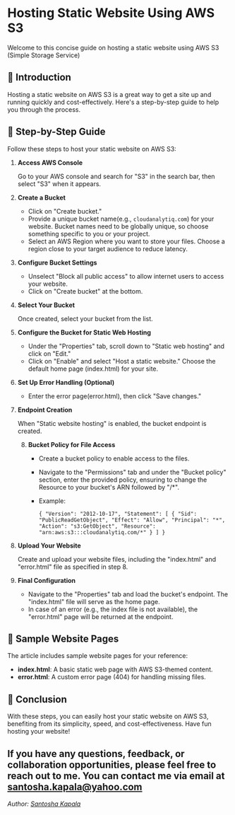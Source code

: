 # Hosting Static Website Using AWS S3

Welcome to this concise guide on hosting a static website using AWS S3 (Simple Storage Service)

## :rocket: Introduction

Hosting a static website on AWS S3 is a great way to get a site up and running quickly and cost-effectively. Here's a
step-by-step guide to help you through the process.

## :scroll: Step-by-Step Guide

Follow these steps to host your static website on AWS S3:

1. **Access AWS Console**

   Go to your AWS console and search for "S3" in the search bar, then select "S3" when it appears.

2. **Create a Bucket**

    - Click on "Create bucket."
    - Provide a unique bucket name(e.g., `cloudanalytiq.com`) for your website. Bucket names need to be globally
      unique, so choose something specific to you or your project.
    - Select an AWS Region where you want to store your files. Choose a region close to your target audience to reduce latency.

3. **Configure Bucket Settings**

    - Unselect "Block all public access" to allow internet users to access your website.
    - Click on "Create bucket" at the bottom.

4. **Select Your Bucket**

   Once created, select your bucket from the list.

5. **Configure the Bucket for Static Web Hosting**

    - Under the "Properties" tab, scroll down to "Static web hosting" and click on "Edit."
    - Click on "Enable" and select "Host a static website." Choose the default home page (index.html) for your site.

6. **Set Up Error Handling (Optional)**

    - Enter the error page(error.html), then click "Save changes."

7. **Endpoint Creation**

   When "Static website hosting" is enabled, the bucket endpoint is created.

   8. **Bucket Policy for File Access**

       - Create a bucket policy to enable access to the files.
       - Navigate to the "Permissions" tab and under the "Bucket policy" section, enter the provided policy, ensuring to
         change the Resource to your bucket's ARN followed by "/*".
       
       - Example:
      
         `{
         "Version": "2012-10-17",
         "Statement": [
               {
                 "Sid": "PublicReadGetObject",
                 "Effect": "Allow",
                 "Principal": "*",
                 "Action": "s3:GetObject",
                 "Resource": "arn:aws:s3:::cloudanalytiq.com/*"
               }
         ]
       }`

9. **Upload Your Website**

   Create and upload your website files, including the "index.html" and "error.html" file as specified in step 8.

10. **Final Configuration**

    - Navigate to the "Properties" tab and load the bucket's endpoint. The "index.html" file will serve as the home
      page.
    - In case of an error (e.g., the index file is not available), the "error.html" page will be returned at the
      endpoint.

## :page_with_curl: Sample Website Pages

The article includes sample website pages for your reference:

- **index.html**: A basic static web page with AWS S3-themed content.
- **error.html**: A custom error page (404) for handling missing files.

## :tada: Conclusion

With these steps, you can easily host your static website on AWS S3, benefiting from its simplicity, speed, and
cost-effectiveness. Have fun hosting your website!

If you have any questions, feedback, or collaboration opportunities, please feel free to reach out to me. You can
contact me via email at [santosha.kapala@yahoo.com](mailto:santosha.kapala@yahoo.com)
---

*Author: [Santosha Kapala](https://www.linkedin.com/in/santosha-kapala-703a9b25/)*